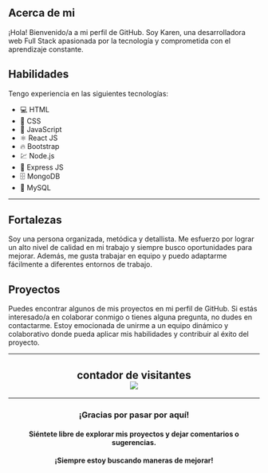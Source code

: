 
## Acerca de mi
¡Hola! Bienvenido/a a mi perfil de GitHub. Soy Karen, una desarrolladora web Full Stack apasionada por la tecnología y comprometida con el aprendizaje constante.

## Habilidades

Tengo experiencia en las siguientes tecnologías:

- 💻 HTML 
- 🎨 CSS 
- 🚀 JavaScript 
- ⚛️ React JS
- 🔥 Bootstrap
- 💹 Node.js 
- 🚀 Express JS
- 🗄️ MongoDB 
- 💾 MySQL

<hr>

## Fortalezas

Soy una persona organizada, metódica y detallista. Me esfuerzo por lograr un alto nivel de calidad en mi trabajo y siempre busco oportunidades para mejorar. Además, me gusta trabajar en equipo y puedo adaptarme fácilmente a diferentes entornos de trabajo.

## Proyectos

Puedes encontrar algunos de mis proyectos en mi perfil de GitHub. Si estás interesado/a en colaborar conmigo o tienes alguna pregunta, no dudes en contactarme. Estoy emocionada de unirme a un equipo dinámico y colaborativo donde pueda aplicar mis habilidades y contribuir al éxito del proyecto.

--------

<h2  align="center"> 
  contador de visitantes <br>
  <img src="https://profile-counter.glitch.me/karen-1278/count.svg" />
</h2>

</h3>

-----------

<h3 align="center">¡Gracias por pasar por aquí!</h3>
<h4 align="center">Siéntete libre de explorar mis proyectos y dejar comentarios o sugerencias. </h4>
<h4 align="center">¡Siempre estoy buscando maneras de mejorar!</h4>
